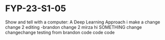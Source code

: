 # FYP-23-S1-05
Show and tell with a computer: A Deep Learning Approach
i make a change
change 2 editing -brandon
change 2 mirza hi SOMETHING
change
changechange
testing from brandon
code code code